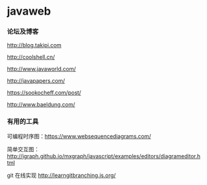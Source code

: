 # javaweb

### 论坛及博客 ###
http://blog.takipi.com

http://coolshell.cn/

http://www.javaworld.com/

http://javapapers.com/

https://sookocheff.com/post/

http://www.baeldung.com/
### 有用的工具 ###

可编程时序图：https://www.websequencediagrams.com/

简单交互图：http://jgraph.github.io/mxgraph/javascript/examples/editors/diagrameditor.html

git 在线实现 http://learngitbranching.js.org/
